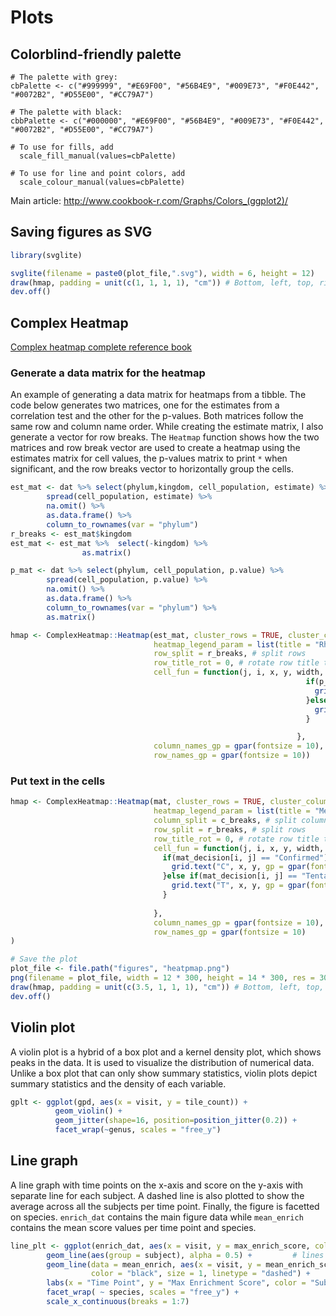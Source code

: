 # Plots
## Colorblind-friendly palette
```{r}
# The palette with grey:
cbPalette <- c("#999999", "#E69F00", "#56B4E9", "#009E73", "#F0E442", "#0072B2", "#D55E00", "#CC79A7")

# The palette with black:
cbbPalette <- c("#000000", "#E69F00", "#56B4E9", "#009E73", "#F0E442", "#0072B2", "#D55E00", "#CC79A7")

# To use for fills, add
  scale_fill_manual(values=cbPalette)

# To use for line and point colors, add
  scale_colour_manual(values=cbPalette)
```

Main article: http://www.cookbook-r.com/Graphs/Colors_(ggplot2)/

## Saving figures as SVG

```R
library(svglite)

svglite(filename = paste0(plot_file,".svg"), width = 6, height = 12)
draw(hmap, padding = unit(c(1, 1, 1, 1), "cm")) # Bottom, left, top, right
dev.off()
```

## Complex Heatmap
<a href="https://jokergoo.github.io/ComplexHeatmap-reference/book/" target="_blank">Complex heatmap complete reference book</a>

### Generate a data matrix for the heatmap
An example of generating a data matrix for heatmaps from a tibble. The code below generates two matrices, one for the estimates from a correlation test and the other for the p-values. Both matrices follow the same row and column name order. While creating the estimate matrix, I also generate a vector for row breaks. The `Heatmap` function shows how the two matrices and row break vector are used to create a heatmap using the estimates matrix for cell values, the p-values matrix to print `*` when significant, and the row breaks vector to horizontally group the cells. 

```R
est_mat <- dat %>% select(phylum,kingdom, cell_population, estimate) %>%
        spread(cell_population, estimate) %>%
        na.omit() %>%
        as.data.frame() %>%
        column_to_rownames(var = "phylum")
r_breaks <- est_mat$kingdom
est_mat <- est_mat %>%  select(-kingdom) %>%
                as.matrix()

p_mat <- dat %>% select(phylum, cell_population, p.value) %>%
        spread(cell_population, p.value) %>%
        na.omit() %>%
        as.data.frame() %>%
        column_to_rownames(var = "phylum") %>%
        as.matrix()

hmap <- ComplexHeatmap::Heatmap(est_mat, cluster_rows = TRUE, cluster_columns = FALSE,
                                heatmap_legend_param = list(title = "Rho"),
                                row_split = r_breaks, # split rows
                                row_title_rot = 0, # rotate row title to horizontal, default is vertical
                                cell_fun = function(j, i, x, y, width, height, fill) {
                                                                  if(p_mat[i, j] < 0.001){
                                                                    grid.text("**", x, y, gp = gpar(fontsize = 6))
                                                                  }else if(p_mat[i,j] > 0.001 & p_mat[i, j] < 0.05){
                                                                    grid.text("*", x, y, gp = gpar(fontsize = 6))
                                                                  }

                                                                },
                                column_names_gp = gpar(fontsize = 10),
                                row_names_gp = gpar(fontsize = 10))
```

### Put text in the cells
```R
hmap <- ComplexHeatmap::Heatmap(mat, cluster_rows = TRUE, cluster_columns = TRUE,
                                heatmap_legend_param = list(title = "Mean\nImportance"),
                                column_split = c_breaks, # split columns
                                row_split = r_breaks, # split rows 
                                row_title_rot = 0, # rotate row title to horizontal, default is vertical
                                cell_fun = function(j, i, x, y, width, height, fill) {
                                  if(mat_decision[i, j] == "Confirmed"){
                                    grid.text("C", x, y, gp = gpar(fontsize = 6))
                                  }else if(mat_decision[i, j] == "Tentative"){
                                    grid.text("T", x, y, gp = gpar(fontsize = 6))
                                  }
                                  
                                },
                                column_names_gp = gpar(fontsize = 10),
                                row_names_gp = gpar(fontsize = 10)
)

# Save the plot
plot_file <- file.path("figures", "heatpmap.png")
png(filename = plot_file, width = 12 * 300, height = 14 * 300, res = 300)
draw(hmap, padding = unit(c(3.5, 1, 1, 1), "cm")) # Bottom, left, top, right
dev.off() 
```

## Violin plot
A violin plot is a hybrid of a box plot and a kernel density plot, which shows peaks in the data. It is used to visualize the distribution of numerical data. Unlike a box plot that can only show summary statistics, violin plots depict summary statistics and the density of each variable.

```R
gplt <- ggplot(gpd, aes(x = visit, y = tile_count)) +
          geom_violin() +
          geom_jitter(shape=16, position=position_jitter(0.2)) +
          facet_wrap(~genus, scales = "free_y") 
```

## Line graph
A line graph with time points on the x-axis and score on the y-axis with separate line for each subject. A dashed line is also plotted to show the average across all the subjects per time point. Finally, the figure is facetted on species. `enrich_dat` contains the main figure data while `mean_enrich` contains the mean score values per time point and species.

```R
line_plt <- ggplot(enrich_dat, aes(x = visit, y = max_enrich_score, color = subject)) +
        geom_line(aes(group = subject), alpha = 0.5) +         # lines for each subject
        geom_line(data = mean_enrich, aes(x = visit, y = mean_enrich_score),   # average line
                  color = "black", size = 1, linetype = "dashed") +
        labs(x = "Time Point", y = "Max Enrichment Score", color = "Subject") +
        facet_wrap( ~ species, scales = "free_y") +
        scale_x_continuous(breaks = 1:7)
```